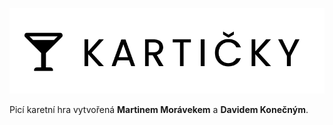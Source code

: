 ![Kartičky](https://github.com/KonecnyDavid/karticky/blob/master/logo.png?raw=true)

Picí karetní hra vytvořená **Martinem Morávekem** a **Davidem Konečným**.